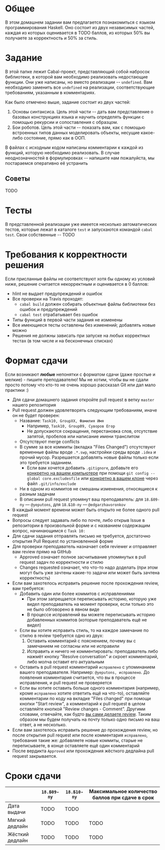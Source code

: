 # Общее

В этом домашнем задании вам предлагается познакомиться с языком программирования Haskell. Оно состоит из двух независимых частей, каждая из которых оценивается в TODO баллов, из которых 50% вы получаете за корректность и 50% за стиль.

# Задание

В этой папке лежит Cabal-проект, представляющий собой набросок библиотеки, в которой вам необходимо реализовать недостающие функции. Они уже написаны, но вместо реализации -- `undefined`. Вам необходимо заменить все `undefined` на реализации, соответствующие требованиям, указанным в комментариях.

Как было отмечено выше, задание состоит из двух частей:

1. Основы синтаксиса. Цель этой части -- дать вам представление о базовых конструкциях языка и научить определять функции с помощью рекурсии и сопоставления с образцом.  
2. Бои роботов. Цель этой части -- показать вам, как с помощью встроенных типов данных моделировать объекты, несущие какое-либо состояние, прямо как в ООП.

В файлах с исходным кодом написаны комментарии к каждой из функций, которую необходимо реализовать. В случае неоднозначностей в формулировках -- напишите нам пожалуйста, мы постараемся оперативно её устранить

## Советы

TODO

# Тесты

В представленной реализации уже имеется несколько автоматических тестов, которые лежат в каталоге `test` и запускаются командой `cabal test`. Свои собственные -- TODO

# Требования к корректности решения

Если присланные файлы не соответствуют хотя бы одному из условий ниже, решение считается некорректным и оценивается в 0 баллов:

* hlint не выдает предупреждений и ошибок
* Все проверки на Travis проходят:
  * `cabal build` должен собирать объектные файлы библиотеки без ошибок и предупреждений
  * `cabal test` отрабатывает без ошибок
* Типы функций в первой части задания не изменены
* Все имеющиеся тесты оставлены без изменений; добавлять новые можно
* Решения не должны зависать при запуске на любых корректных тестах (в том числе и на бесконечных списках)

# Формат сдачи
Если возникают **любые** непонятки с форматом сдачи (даже простые и мелкие) - пишите преподавателю!
Мы не хотим, чтобы вы не сдали просто потому что кто-то не очень хорошо рассказал Git или дал мало практики :)

* Для сдачи домашнего задания откройте pull request в ветку `master` нашего репозитория
* Pull request должен удовлетворять следующим требованиям, иначе он не будет проверен:
  * Название: `Task10, GroupXX, Фамилия Имя`
    * Например, `Task10, Group09, Суворов Егор`
    * Не допускаются сокращения, перестановка слов, отсутствие запятой, пробелов или написание имени транслитом
  * Отсутствуют merge conflicts
  * В сумме за все коммиты (вкладка "Files Changed") отсутствуют временные файлы вроде `.*.swp`, настройки среды вроде `.idea` и прочий мусор.
    Разрешается добавлять новые файлы только если это требуется заданием.
    * Если вам хочется добавить `.gitignore`, добавьте его [конкретно на вашем компьютере](https://help.github.com/en/articles/ignoring-files#create-a-global-gitignore)
      при помощи `git config --global core.excludesfile` или [конкретно в вашем клоне](https://help.github.com/en/articles/ignoring-files#explicit-repository-excludes)
      через файл `.git/info/exclude`
  * Ни в одном из коммитов не смешаны изменения, относящиеся к разным задачам
  * В описании pull request упомянут ваш преподаватель:
    для `18.Б09-пу` — `@yeputons`, для `18.Б10-пу` — `@edgarzhavoronkov`
* В каждый момент времени может быть открыто не более одного pull request
* Вопросы следует задавать либо по почте, либо открыв Issue в репозитории в произвольной форме и с названием содержащим вопрос, начинающимся с `Task 10:`
* Для сдачи задания отправлять письмо не требуется, достаточно открытия Pull Request по установленной форме
* Для проверки преподаватель назначает себя reviewer и отправляет вам review прямо на GitHub
  * Approved означает полное засчитывание упомянутых в pull request задач по корректности и стилю
  * Changes requested означает, что что-то надо доделать (при этом могут быть уже зачтены какие-то задачи или может быть зачтена корректность)
* Если вам захотелось исправить решение после прохождения review, вам требуется:
  * Добавить один или более коммитов с исправлениями
    * При этом запрещается переписывать историю, которую уже видел преподаватель на момент проверки, если только это не было обговорено в явном виде
    * В процессе исправлений вы можете переписывать историю добавленных коммитов (которые преподаватель ещё не видел)
  * Если вы хотите исправить стиль, то на каждое замечание по стилю в review требуется одно из двух:
    1. Оставить комментарий с пояснением, почему вы с замечанием не согласны или не исправили
    1. Исправить и ничего не комментировать: преподаватель либо нажмёт кнопку "Resolve conversation" и скроет комментарий, либо молча оставит его актуальным
  * Оставить в pull request комментарий `исправлено` с упоминанием вашего преподавателя.
    Например: `@yeputons, исправлено`.
    До появления комментария считается, что вы в процессе исправления, и pull request не проверяется
  * Если вы хотите оставить больше одного комментария (например, кроме `исправлено` хотите ответить ещё на что-то),
    оставляйте комментарии по коду на вкладке "Files changed" при помощи кнопки "Start review",
    а комментарий к pull request в целом оставляйте кнопкой "Review changes - Comment".
    Другими словами, отвечайте, как будто [вы сами делаете review](https://help.github.com/en/articles/reviewing-proposed-changes-in-a-pull-request).
    Таким образом мы будем получать на почту только одно письмо на ваш ответ, а не несколько.
* Если вам захотелось исправить решение до прохождения review, но после открытия pull request или после комментария `исправлено`,
  требования такие же: добавляете новые коммиты, старые не переписываете, в конце оставляете ещё один комментарий
* После вердикта `Approved` или прохождения жёсткого дедлайна pull request закрывается.

# Сроки сдачи
|   | `18.Б09-пу` | `18.Б10-пу` |Максимальное количество баллов при сдаче в срок
|---|---|---|---|
|Дата выдачи|TODO|TODO||
|Мягкий дедлайн|TODO|TODO|TODO|
|Жёсткий дедлайн|TODO|TODO|TODO|

